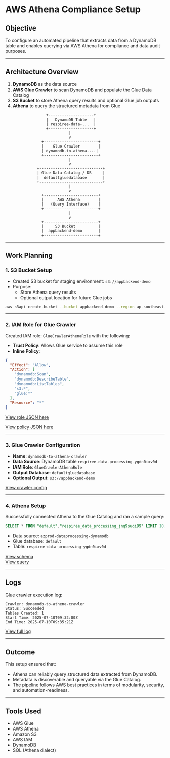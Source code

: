 # AWS Athena Compliance Setup

## Objective

To configure an automated pipeline that extracts data from a DynamoDB table and enables querying via AWS Athena for compliance and data audit purposes.

---

## Architecture Overview

1. **DynamoDB** as the data source  
2. **AWS Glue Crawler** to scan DynamoDB and populate the Glue Data Catalog  
3. **S3 Bucket** to store Athena query results and optional Glue job outputs  
4. **Athena** to query the structured metadata from Glue

```plaintext
                  +--------------------+
                  |   DynamoDB Table   |
                  | respiree-data-...  |
                  +--------------------+
                            |
                            v
                +------------------------+
                |    Glue Crawler        |
                | dynamodb-to-athena-...|
                +------------------------+
                            |
                            v
              +----------------------------+
              | Glue Data Catalog / DB     |
              |  defaultgluedatabase       |
              +----------------------------+
                            |
                            v
                +------------------------+
                |      AWS Athena        |
                |   (Query Interface)    |
                +------------------------+
                            |
                            v
                +------------------------+
                |     S3 Bucket          |
                |  appbackend-demo       |
                +------------------------+
```

---

## Work Planning

### 1. S3 Bucket Setup

- Created S3 bucket for staging environment: `s3://appbackend-demo`
- Purpose:
  - Store Athena query results
  - Optional output location for future Glue jobs

```bash
aws s3api create-bucket --bucket appbackend-demo --region ap-southeast-1
```

---

### 2. IAM Role for Glue Crawler

Created IAM role: `GlueCrawlerAthenaRole` with the following:

- **Trust Policy**: Allows Glue service to assume this role
- **Inline Policy**:

```json
{
  "Effect": "Allow",
  "Action": [
    "dynamodb:Scan",
    "dynamodb:DescribeTable",
    "dynamodb:ListTables",
    "s3:*",
    "glue:*"
  ],
  "Resource": "*"
}
```

[View role JSON here](iam/roles/glue-crawler-athena-role.json)

[View policy JSON here](iam/policies/glue-crawler-inline-policy.json)

---

### 3. Glue Crawler Configuration

- **Name**: `dynamodb-to-athena-crawler`  
- **Data Source**: DynamoDB table `respiree-data-processing-ygdn0ixv0d`  
- **IAM Role**: `GlueCrawlerAthenaRole`  
- **Output Database**: `defaultgluedatabase`  
- **Optional Output**: `s3://appbackend-demo`

[View crawler config](glue/crawler-config.md)

---

### 4. Athena Setup

Successfully connected Athena to the Glue Catalog and ran a sample query:

```sql
SELECT * FROM "default"."respiree_data_processing_jnq9suqi99" LIMIT 10;
```

- Data source: `azprod-dataprocessing-dynamodb`
- Glue database: `default`
- Table: `respiree-data-processing-ygdn0ixv0d`

[View schema](glue/glue-database.md)  
[View query](sql/sample-query.sql)

---

## Logs

Glue crawler execution log:

```text
Crawler: dynamodb-to-athena-crawler
Status: Succeeded
Tables Created: 1
Start Time: 2025-07-10T09:32:00Z
End Time: 2025-07-10T09:35:21Z
```

[View full log](logs/crawler-run-log.txt)

---

## Outcome

This setup ensured that:

- Athena can reliably query structured data extracted from DynamoDB.
- Metadata is discoverable and queryable via the Glue Catalog.
- The pipeline follows AWS best practices in terms of modularity, security, and automation-readiness.

---

## Tools Used

- AWS Glue
- AWS Athena
- Amazon S3
- AWS IAM
- DynamoDB
- SQL (Athena dialect)
